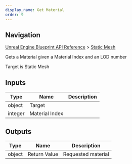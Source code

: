```yaml
---
display_name: Get Material
order: 9
---
```

## Navigation

[Unreal Engine Blueprint API Reference](https://dev.epicgames.com/documentation/en-us/unreal-engine/BlueprintAPI) > [Static Mesh](https://dev.epicgames.com/documentation/en-us/unreal-engine/BlueprintAPI/StaticMesh)

Gets a Material given a Material Index and an LOD number

Target is Static Mesh

## Inputs

| Type | Name | Description |
| --- | --- | --- |
| object | Target |  |
| integer | Material Index |  |

## Outputs

| Type | Name | Description |
| --- | --- | --- |
| object | Return Value | Requested material |
